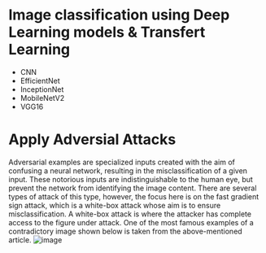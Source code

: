# Image classification using Deep Learning models & Transfert Learning

- CNN
- EfficientNet
- InceptionNet
- MobileNetV2
- VGG16
  
# Apply Adversial Attacks
Adversarial examples are specialized inputs created with the aim of confusing a neural network, resulting in the misclassification of a given input. These notorious inputs are indistinguishable to the human eye, but prevent the network from identifying the image content. There are several types of attack of this type, however, the focus here is on the fast gradient sign attack, which is a white-box attack whose aim is to ensure misclassification. A white-box attack is where the attacker has complete access to the figure under attack. One of the most famous examples of a contradictory image shown below is taken from the above-mentioned article.
![image](https://github.com/EL-MEHDI-git/image-processing-project/assets/66147690/de6af3a8-6b58-41b4-9553-a0f06937b90c)

